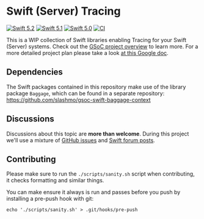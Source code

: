 # Swift (Server) Tracing

[![Swift 5.2](https://img.shields.io/badge/Swift-5.2-ED523F.svg?style=flat)](https://swift.org/download/)
[![Swift 5.1](https://img.shields.io/badge/Swift-5.1-ED523F.svg?style=flat)](https://swift.org/download/)
[![Swift 5.0](https://img.shields.io/badge/Swift-5.0-ED523F.svg?style=flat)](https://swift.org/download/)
[![CI](https://github.com/slashmo/gsoc-swift-tracing/workflows/CI/badge.svg)](https://github.com/slashmo/gsoc-swift-tracing/actions?query=workflow%3ACI)

This is a WIP collection of Swift libraries enabling Tracing for your Swift (Server) systems. Check out the
[GSoC project overview](https://summerofcode.withgoogle.com/projects/#6092707967008768) to learn more. For a more
detailed project plan please take a look
[at this Google doc](https://docs.google.com/document/d/19j9x515dR0IAwF3Zoevxoj6jvMdGpP4UuyGhmEXO_B8).

## Dependencies

The Swift packages contained in this repository make use of the library package `Baggage`, which can be found in a
separate repository: https://github.com/slashmo/gsoc-swift-baggage-context

## Discussions

Discussions about this topic are **more than welcome**. During this project we'll use a mixture of
[GitHub issues](https://github.com/slashmo/gsoc-swift-tracing/issues)
and [Swift forum posts](https://forums.swift.org/c/server/serverdev/14).

## Contributing

Please make sure to run the `./scripts/sanity.sh` script when contributing, it checks formatting and similar things.

You can make ensure it always is run and passes before you push by installing a pre-push hook with git:

```
echo './scripts/sanity.sh' > .git/hooks/pre-push
```
